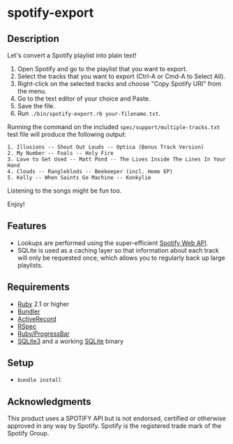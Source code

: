 spotify-export
==============

Description
-----------
Let's convert a Spotify playlist into plain text!

1. Open Spotify and go to the playlist that you want to export.
2. Select the tracks that you want to export (Ctrl-A or Cmd-A to Select All).
3. Right-click on the selected tracks and choose "Copy Spotify URI" from the menu.
4. Go to the text editor of your choice and Paste.
5. Save the file.
6. Run `./bin/spotify-export.rb your-filename.txt`.

Running the command on the included `spec/support/multiple-tracks.txt` test file will produce the following output:

    1. Illusions -- Shout Out Louds -- Optica (Bonus Track Version)
    2. My Number -- Foals -- Holy Fire
    3. Love to Get Used -- Matt Pond -- The Lives Inside The Lines In Your Hand
    4. Clouds -- Rangleklods -- Beekeeper (incl. Home EP)
    5. Kelly -- When Saints Go Machine -- Konkylie

Listening to the songs might be fun too.

Enjoy!


Features
--------
* Lookups are performed using the super-efficient [Spotify Web API](https://developer.spotify.com/web-api/).
* SQLite is used as a caching layer so that information about each track will only be requested once, which allows you to regularly back up large playlists.


Requirements
------------
* [Ruby](http://www.ruby-lang.org/en/) 2.1 or higher
* [Bundler](http://gembundler.com/)
* [ActiveRecord](https://github.com/rails/rails/tree/master/activerecord)
* [RSpec](http://rspec.info/)
* [Ruby/ProgressBar](https://github.com/jfelchner/ruby-progressbar)
* [SQLite3](https://github.com/luislavena/sqlite3-ruby) and a working [SQLite](http://www.sqlite.org/) binary


Setup
-----
* `bundle install`


Acknowledgments
---------------
This product uses a SPOTIFY API but is not endorsed, certified or otherwise approved in any way by Spotify. Spotify is the registered trade mark of the Spotify Group.
